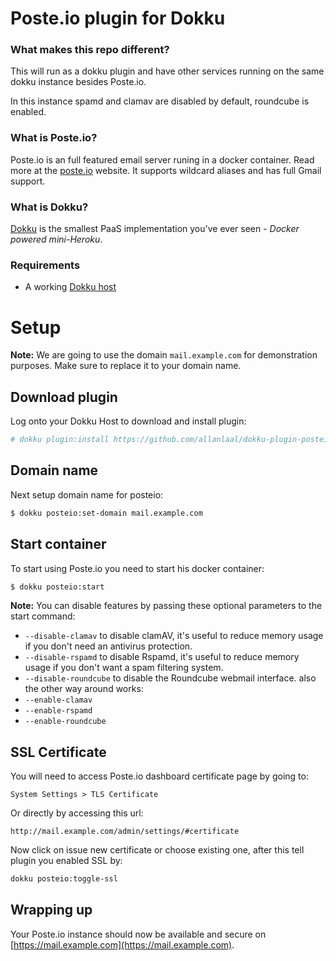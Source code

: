 # Poste.io plugin for Dokku 

### What makes this repo different?

This will run as a dokku plugin and have other services running on the same dokku instance besides Poste.io.

In this instance spamd and clamav are disabled by default, roundcube is enabled.

### What is Poste.io?

Poste.io is an full featured email server runing in a docker container. Read more at the [poste.io](https://poste.io/) website.
It supports wildcard aliases and has full Gmail support.

### What is Dokku?

[Dokku](http://dokku.viewdocs.io/dokku/) is the smallest PaaS implementation
you've ever seen - _Docker powered mini-Heroku_.

### Requirements
* A working [Dokku host](http://dokku.viewdocs.io/dokku/getting-started/installation/)

# Setup

**Note:** We are going to use the domain `mail.example.com` for demonstration
purposes. Make sure to replace it to your domain name.

## Download plugin
Log onto your Dokku Host to download and install plugin:
```bash
# dokku plugin:install https://github.com/allanlaal/dokku-plugin-posteio-service.git
```

## Domain name
Next setup domain name for posteio:

```bash
$ dokku posteio:set-domain mail.example.com
```

## Start container
To start using Poste.io you need to start his docker container:

``` bash
$ dokku posteio:start
```

**Note:**
You can disable features by passing these optional parameters to the start command:
- `--disable-clamav` to disable clamAV, it's useful to reduce memory usage if you don't need an antivirus protection.
- `--disable-rspamd` to disable Rspamd, it's useful to reduce memory usage if you don't want a spam filtering system.
- `--disable-roundcube` to disable the Roundcube webmail interface.
also the other way around works:
- `--enable-clamav`
- `--enable-rspamd`
- `--enable-roundcube`

## SSL Certificate

You will need to access Poste.io dashboard certificate page by going to:
```
System Settings > TLS Certificate
```
Or directly by accessing this url:
```
http://mail.example.com/admin/settings/#certificate
```

Now click on issue new certificate or choose existing one, after this tell plugin you enabled SSL by:
```bash
dokku posteio:toggle-ssl
```

## Wrapping up

Your Poste.io instance should now be available and secure on [https://mail.example.com](https://mail.example.com).

